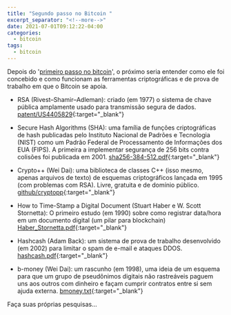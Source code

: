 ```yaml
---
title: "Segundo passo no Bitcoin "
excerpt_separator: "<!--more-->"
date: 2021-07-01T09:12:22-04:00
categories:
  - bitcoin
tags:
  - bitcoin
---
```


Depois do '[primeiro passo no bitcoin](../primeiro-passo-no-bitcoin)', o próximo seria entender como ele foi concebido e como funcionam as ferramentas criptográficas e de prova de trabalho em que o Bitcoin se apoia. 

 * RSA (Rivest–Shamir–Adleman): criado (em 1977) o sistema de chave pública amplamente usado para transmissão segura de dados. [patent/US4405829](https://patents.google.com/patent/US4405829){:target="_blank"}

 * Secure Hash Algorithms (SHA): uma família de funções criptográficas de hash publicadas pelo Instituto Nacional de Padrões e Tecnologia (NIST) como um Padrão Federal de Processamento de Informações dos EUA (FIPS). A primeira a implementar segurança de 256 bits contra colisões foi publicada em 2001. [sha256-384-512.pdf](https://web.archive.org/web/20130526224224/http://csrc.nist.gov/groups/STM/cavp/documents/shs/sha256-384-512.pdf){:target="_blank"}

 * Crypto++ (Wei Dai): uma biblioteca de classes C++ (isso mesmo, apenas arquivos de texto) de esquemas criptográficos lançada em 1995 (com problemas com RSA). Livre, gratuita e de domínio público. [github/cryptopp](https://github.com/weidai11/cryptopp){:target="_blank"}

 * How to Time-Stamp a Digital Document (Stuart Haber e W. Scott Stornetta): O primeiro estudo (em 1990) sobre como registrar data/hora em um documento digital (um pilar para blockchain) [Haber_Stornetta.pdf](https://www.anf.es/pdf/Haber_Stornetta.pdf){:target="_blank"}

 * Hashcash (Adam Back): um sistema de prova de trabalho desenvolvido (em 2002) para limitar o spam de e-mail e ataques DDOS. [hashcash.pdf](http://www.hashcash.org/papers/hashcash.pdf){:target="_blank"}

 * b-money (Wei Dai): um rascunho (em 1998), uma ideia de um esquema para que um grupo de pseudônimos digitais não rastreáveis ​​paguem uns aos outros com dinheiro e façam cumprir contratos entre si sem ajuda externa. [bmoney.txt](http://www.weidai.com/bmoney.txt){:target="_blank"}

Faça suas próprias pesquisas...


